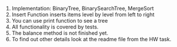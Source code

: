 1. Implementation: BinaryTree, BinarySearchTree, MergeSort
2. Insert Function inserts items level by level from left to right
3. You can use print function to see a tree
4. All functionality is covered by tests.
5. The balance method is not finished yet.
6. To find out other details look at the readme file from the HW task.